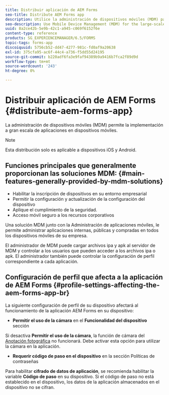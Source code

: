 ```yaml
---
title: Distribuir aplicación de AEM Forms
seo-title: Distribute AEM Forms app
description: Utilice la administración de dispositivos móviles (MDM) para la implementación a gran escala de aplicaciones en dispositivos móviles.
seo-description: Use Mobile Device Management (MDM) for the large-scale deployment of apps on mobile devices.
uuid: 8a2ce42b-5e9b-42c1-a945-c069f6152f6e
content-type: reference
products: SG_EXPERIENCEMANAGER/6.5/FORMS
topic-tags: forms-app
discoiquuid: 5756cb52-dd47-4277-981c-fd0af9a20638
exl-id: 375cfa95-ac6f-44c4-a736-f5dd55d24195
source-git-commit: b220adf6fa3e9faf94389b9a9416b7fca2f89d9d
workflow-type: tm+mt
source-wordcount: '243'
ht-degree: 0%

---
```


# Distribuir aplicación de AEM Forms {#distribute-aem-forms-app}

La administración de dispositivos móviles (MDM) permite la implementación a gran escala de aplicaciones en dispositivos móviles.

>[!NOTE]
>
>Esta distribución solo es aplicable a dispositivos iOS y Android.

## Funciones principales que generalmente proporcionan las soluciones MDM: {#main-features-generally-provided-by-mdm-solutions}

* Habilitar la inscripción de dispositivos en su entorno empresarial
* Permitir la configuración y actualización de la configuración del dispositivo
* Aplique el cumplimiento de la seguridad.
* Acceso móvil seguro a los recursos corporativos

Una solución MDM junto con la Administración de aplicaciones móviles, le permite administrar aplicaciones internas, públicas y compradas en todos los dispositivos móviles de su empresa.

El administrador de MDM puede cargar archivos ipa y apk al servidor de MDM y controlar a los usuarios que pueden acceder a los archivos ipa o apk. El administrador también puede controlar la configuración de perfil correspondiente a cada aplicación.

## Configuración de perfil que afecta a la aplicación de AEM Forms {#profile-settings-affecting-the-aem-forms-app-br}

La siguiente configuración de perfil de su dispositivo afectará al funcionamiento de la aplicación AEM Forms en su dispositivo:

* **Permitir el uso de la cámara** en el **Funcionalidad del dispositivo** sección

Si desactiva **Permitir el uso de la cámara**, la función de cámara del [Anotación fotográfica](/help/forms/using/add-attachments.md) no funcionará. Debe activar esta opción para utilizar la cámara en la aplicación.

* **Requerir código de paso en el dispositivo** en la sección Políticas de contraseñas

Para habilitar **cifrado de datos de aplicación**, se recomienda habilitar la variable **Código de paso** en su dispositivo. Si el código de paso no está establecido en el dispositivo, los datos de la aplicación almacenados en el dispositivo no se cifran.
